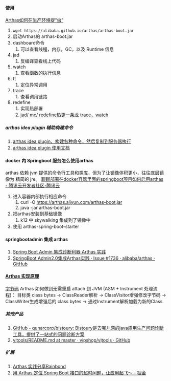 #### 使用 
[Arthas如何在生产环境捉“虫”](https://mp.weixin.qq.com/s?__biz=MzIzMzgxOTQ5NA==&mid=2247493275&idx=3&sn=2d64c851e05730122b8a0fb66d3ad0b1)
1.  `wget https://alibaba.github.io/arthas/arthas-boot.jar `
2. 启动Arthas的 arthas-boot.jar
3. dashboard命令
	1. 可以查看线程，内存，GC，以及 Runtime 信息
4.  jad 
	1. 反编译查看线上代码
5. watch
	1. 查看函数的执行信息
6. tt
	1. 定位异常调用
7. trace 
	1. 查看调用链路
8. redefine 
	1. 实现热部署
	2. [jad/ mc/ redefine热更一条龙](https://hengyun.tech/arthas-online-hotswap/)
[trace、watch](https://mp.weixin.qq.com/s?__biz=MzI0NzEyODIyOA==&mid=2247484883&idx=1&sn=1d6017c6824a7782ff6a20fe2bf7f088)

##### arthas idea plugin 辅助构建命令
1. [arthas idea plugin，构建各种命令，然后复制到服务器执行](https://github.com/WangJi92/arthas-idea-plugin)
2. [arthas idea plugin 使用文档](https://www.yuque.com/arthas-idea-plugin/help/pe6i45)

#### docker 内 Springboot 服务怎么使用arthas 
arthas 依赖 jvm 提供的命令行工具和类库，但为了让镜像体积更小，往往底层镜像为 精简的 jre。
[聊聊部署在docker容器里面的springboot项目如何启用arthas - 腾讯云开发者社区-腾讯云](https://cloud.tencent.com/developer/article/1822681)
1.  进入容器内部执行相应命令
	1. curl -O https://arthas.aliyun.com/arthas-boot.jar
	2.  java -jar arthas-boot.jar
2. 把arthas安装到基础镜像
	1. k12 中 skywalking 集成到了镜像中
3. 使用 arthas-spring-boot-starter

#### springbootadmin 集成 arthas
1. [Spring Boot Admin 集成诊断利器 Arthas 实践]( https://mp.weixin.qq.com/s/ldXaO5HCX8_uCYnOxHu20Q )
2.  [SpringBoot Admin2.0集成Arthas实践 · Issue #1736 · alibaba/arthas · GitHub](https://github.com/alibaba/arthas/issues/1736)


#### [Arthas 实现原理 ]( https://www.51cto.com/article/709823.html )
[字节码](字节码.md)
Arthas 如何做到无需重启 attach 到 JVM (ASM + Instrument 处理流程)：
目标类 class bytes -> ClassReader解析 -> ClassVisitor增强修改字节码 -> ClassWriter生成增强后的 class bytes -> 通过Instrument解析加载为新的Class.


##### 其他产品
1. [GitHub - qunarcorp/bistoury: Bistoury是去哪儿网的java应用生产问题诊断工具，提供了一站式的问题诊断方案](https://github.com/qunarcorp/bistoury)
2. [vjtools/README.md at master · vipshop/vjtools · GitHub](https://github.com/vipshop/vjtools/blob/master/vjtop/README.md)

##### 扩展
1. [Arthas 实践分享Rainbond](https://mp.weixin.qq.com/s/ukgqZPVJ4L0v1d2dbEOMgw)
2. [用 Arthas 定位 Spring Boot 接口的超时问题，让应用起飞～ - 掘金](https://juejin.cn/post/7140462361759973384)